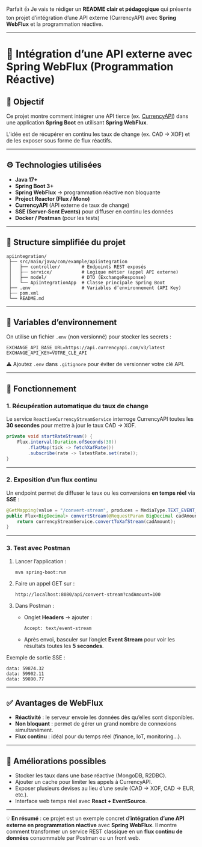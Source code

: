 Parfait 👍 Je vais te rédiger un **README clair et pédagogique** qui présente ton projet d’intégration d’une API externe (CurrencyAPI) avec **Spring WebFlux** et la programmation réactive.

---

# 📌 Intégration d’une API externe avec Spring WebFlux (Programmation Réactive)

## 🚀 Objectif

Ce projet montre comment intégrer une API tierce (ex. [CurrencyAPI](https://currencyapi.com)) dans une application **Spring Boot** en utilisant **Spring WebFlux**.

L’idée est de récupérer en continu les taux de change (ex. CAD → XOF) et de les exposer sous forme de flux réactifs.

---

## ⚙️ Technologies utilisées

* **Java 17+**
* **Spring Boot 3+**
* **Spring WebFlux** → programmation réactive non bloquante
* **Project Reactor (Flux / Mono)**
* **CurrencyAPI** (API externe de taux de change)
* **SSE (Server-Sent Events)** pour diffuser en continu les données
* **Docker / Postman** (pour les tests)

---

## 📂 Structure simplifiée du projet

```
apiintegration/
 ├── src/main/java/com/example/apiintegration
 │   ├── controller/        # Endpoints REST exposés
 │   ├── service/           # Logique métier (appel API externe)
 │   ├── model/             # DTO (ExchangeResponse)
 │   └── ApiIntegrationApp  # Classe principale Spring Boot
 ├── .env                   # Variables d’environnement (API Key)
 ├── pom.xml
 └── README.md
```

---

## 🔑 Variables d’environnement

On utilise un fichier `.env` (non versionné) pour stocker les secrets :

```
EXCHANGE_API_BASE_URL=https://api.currencyapi.com/v3/latest
EXCHANGE_API_KEY=VOTRE_CLE_API
```

⚠️ Ajoutez `.env` dans `.gitignore` pour éviter de versionner votre clé API.

---

## 🔄 Fonctionnement

### 1. Récupération automatique du taux de change

Le service `ReactiveCurrencyStreamService` interroge CurrencyAPI toutes les **30 secondes** pour mettre à jour le taux CAD → XOF.

```java
private void startRateStream() {
    Flux.interval(Duration.ofSeconds(30))
        .flatMap(tick -> fetchXafRate())
        .subscribe(rate -> latestRate.set(rate));
}
```

---

### 2. Exposition d’un **flux continu**

Un endpoint permet de diffuser le taux ou les conversions **en temps réel** via **SSE** :

```java
@GetMapping(value = "/convert-stream", produces = MediaType.TEXT_EVENT_STREAM_VALUE)
public Flux<BigDecimal> convertStream(@RequestParam BigDecimal cadAmount) {
    return currencyStreamService.convertToXafStream(cadAmount);
}
```

---

### 3. Test avec Postman

1. Lancer l’application :

   ```
   mvn spring-boot:run
   ```
2. Faire un appel GET sur :

   ```
   http://localhost:8080/api/convert-stream?cadAmount=100
   ```
3. Dans Postman :

    * Onglet **Headers** → ajouter :

      ```
      Accept: text/event-stream
      ```
    * Après envoi, basculer sur l’onglet **Event Stream** pour voir les résultats toutes les **5 secondes**.

Exemple de sortie SSE :

```
data: 59874.32
data: 59902.11
data: 59890.77
```

---

## ✅ Avantages de WebFlux

* **Réactivité** : le serveur envoie les données dès qu’elles sont disponibles.
* **Non bloquant** : permet de gérer un grand nombre de connexions simultanément.
* **Flux continu** : idéal pour du temps réel (finance, IoT, monitoring…).

---

## 🔮 Améliorations possibles

* Stocker les taux dans une base réactive (MongoDB, R2DBC).
* Ajouter un cache pour limiter les appels à CurrencyAPI.
* Exposer plusieurs devises au lieu d’une seule (CAD → XOF, CAD → EUR, etc.).
* Interface web temps réel avec **React + EventSource**.

---

💡 **En résumé** : ce projet est un exemple concret d’**intégration d’une API externe en programmation réactive** avec **Spring WebFlux**.
Il montre comment transformer un service REST classique en un **flux continu de données** consommable par Postman ou un front web.

